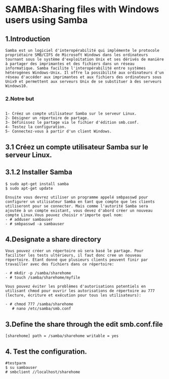# SAMBA:Sharing files with Windows users using Samba

## 1.Introduction
```
Samba est un logiciel d'interopérabilité qui implémente le protocole propriétaire SMB/CIFS de Microsoft Windows dans les ordinateurs tournant sous le système d'exploitation Unix et ses dérivés de manière à partager des imprimantes et des fichiers dans un réseau informatique. Samba facilite l'interopérabilité entre systèmes hétérogènes Windows-Unix. Il offre la possibilité aux ordinateurs d'un réseau d'accéder aux imprimantes et aux fichiers des ordinateurs sous Unix9 et permettent aux serveurs Unix de se substituer à des serveurs Windows10.
```
### 2.Notre but 
```

1- Créez un compte utilisateur Samba sur le serveur Linux.
2- Désigner un répertoire de partage.
3- Définissez le partage via le fichier d'édition smb.conf.
4- Testez la configuration.
5- Connectez-vous à partir d'un client Windows.
```

## 3.1 Créez un compte utilisateur Samba sur le serveur Linux.
   ## 3.1.2 Installer Samba 
   
 ```
$ sudo apt-get install samba
$ sudo apt-get update
 ```
```
Ensuite vous devrez utiliser un programme appelé smbpasswd pour configurer un utilisateur Samba en tant que compte que les clients utiliseront pour se connecter. Mais comme l'autorité Samba sera ajoutée à un compte existant, vous devez d'abord créer un nouveau compte Linux.Vous pouvez choisir n'importe quel nom:
- # adduser sambauser 
- # smbpasswd -a sambauser
```

##  4.Designate a share directory 
```
Vous pouvez créer un répertoire où sera basé le partage. Pour faciliter les tests ultérieurs, il faut donc cree un nouveau répertoire. Étant donné que plusieurs clients peuvent finir par travailler avec des fichiers dans ce répertoire:

- # mkdir -p /samba/sharehome
- # touch /samba/sharehome/myfile
```
```
Vous pouvez éviter les problèmes d'autorisations potentiels en utilisant chmod pour ouvrir les autorisations de répertoire au 777 (lecture, écriture et exécution pour tous les utilisateurs):

- # chmod 777 /samba/sharehome
   # nano /etc/samba/smb.conf
```

##  3.Define the share through the edit smb.conf.file

```
[sharehome] path = /samba/sharehome writable = yes
```
## 4. Test the configuration. 

```
#testparm
$ su sambauser
# smbclient //localhost/sharehome 
```








